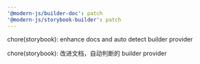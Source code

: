 ```yaml
---
'@modern-js/builder-doc': patch
'@modern-js/storybook-builder': patch
---
```


chore(storybook): enhance docs and auto detect builder provider

chore(storybook): 改进文档，自动判断的 builder provider

